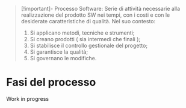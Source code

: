 >[!important]- Processo Software:
> Serie di attività necessarie alla realizzazione del prodotto SW nei tempi, con i costi e con le desiderate caratteristiche di qualità. Nel suo contesto:
> 1. Si applicano metodi, tecniche e strumenti;
> 2. Si creano prodotti ( sia intermedi che finali );
> 3. Si stabilisce il controllo gestionale del progetto;
> 4. Si garantisce la qualità;
> 5. Si governano le modifiche.

# Fasi del processo
Work in progress
